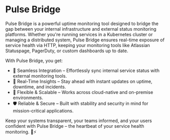 # Pulse Bridge

Pulse Bridge is a powerful uptime monitoring tool designed to bridge the gap between your internal infrastructure and external status monitoring platforms. Whether you're running services in a Kubernetes cluster or managing a distributed system, Pulse Bridge ensures real-time exposure of service health via HTTP, keeping your monitoring tools like Atlassian Statuspage, PagerDuty, or custom dashboards up to date.

With Pulse Bridge, you get:

- 🚀 Seamless Integration – Effortlessly sync internal service status with external monitoring tools.
- 📡 Real-Time Insights – Stay ahead with instant updates on uptime, downtime, and incidents.
- 🔗 Flexible & Scalable – Works across cloud-native and on-premise environments.
- 🛡 Reliable & Secure – Built with stability and security in mind for mission-critical applications.

Keep your systems transparent, your teams informed, and your users confident with Pulse Bridge – the heartbeat of your service health monitoring. 💙⚡

